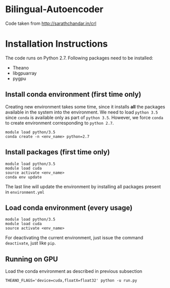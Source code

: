 # Bilingual-Autoencoder

Code taken from http://sarathchandar.in/crl


# Installation Instructions
The code runs on Python 2.7. Following packages need to be installed:
* Theano
* libgpuarray
* pygpu

## Install conda environment (first time only)
Creating new environment takes some time, since it installs **all** the packages available in the system into the environment. We need to load `python 3.5` since `conda` is available only as part of `python 3.5`. However, we force `conda` to create environment corresponding to `python 2.7`.

```
module load python/3.5
conda create -n <env_name> python=2.7
```
## Install packages (first time only)

```
module load python/3.5
module load cuda
source activate <env_name>
conda env update
```

The last line will update the environment by installing all packages present in `environment.yml`

## Load conda environment (every usage)
```
module load python/3.5
module load cuda
source activate <env_name>
```

For deactivating the current environment, just issue the command `deactivate`, just like `pip`.

## Running on GPU
Load the conda environment as described in previous subsection
```
THEANO_FLAGS='device=cuda,floatX=float32' python -u run.py
```

